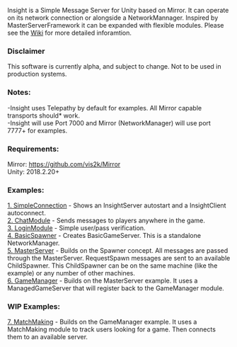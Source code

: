 Insight is a Simple Message Server for Unity based on Mirror. It can operate on its network connection or alongside a NetworkMannager. Inspired by MasterServerFramework it can be expanded with flexible modules. Please see the [Wiki](https://github.com/uweenukr/Insight/wiki) for more detailed inforamtion.

### Disclaimer  
This software is currently alpha, and subject to change. Not to be used in production systems.  

### Notes:    
-Insight uses Telepathy by default for examples. All Mirror capable transports should* work.  
-Insight will use Port 7000 and Mirror (NetworkManager) will use port 7777+ for examples.  

### Requirements:  
Mirror: https://github.com/vis2k/Mirror   
Unity: 2018.2.20+  

### Examples:  
[1. SimpleConnection](https://github.com/uweenukr/Insight/wiki/Example:-1-SimpleConnection) - Shows an InsightServer autostart and a InsightClient autoconnect.  
[2. ChatModule](https://github.com/uweenukr/Insight/wiki/Example:-2-Chat) - Sends messages to players anywhere in the game.  
[3. LoginModule](https://github.com/uweenukr/Insight/wiki/Example:-3-Login) - Simple user/pass verification.  
[4. BasicSpawner](https://github.com/uweenukr/Insight/wiki/Example:-4-Spawner) - Creates BasicGameServer. This is a standalone NetworkManager.  
[5. MasterServer](https://github.com/uweenukr/Insight/wiki/Example:-5-MasterServer) - Builds on the Spawner concept. All messages are passed through the MasterServer. RequestSpawn messages are sent to an available ChildSpawner. This ChildSpawner can be on the same machine (like the example) or any number of other machines.  
[6. GameManager](https://github.com/uweenukr/Insight/wiki/Example:-6-GameManager) -  Builds on the MasterServer example. It uses a ManagedGameServer that will register back to the GameManager module.  

### WIP Examples:  
[7. MatchMaking](https://github.com/uweenukr/Insight/wiki/Example:-WIP-7-MatchMaker) - Builds on the GameManager example. It uses a MatchMaking module to track users looking for a game. Then connects them to an available server.  
